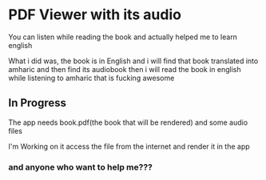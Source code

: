 # PDF Viewer with its audio

You can listen while reading the book and actually helped me to learn english

What i did was, the book is in English and i will find that book translated into amharic and then find its audiobook then i will read the book in english while listening to amharic that is fucking awesome

## In Progress

The app needs book.pdf(the book that will be rendered) and some audio files

I'm Working on it
access the file from the internet and render it in the app

### and anyone who want to help me???
